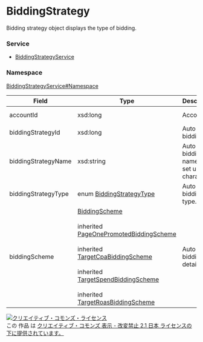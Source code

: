# BiddingStrategy
Bidding strategy object displays the type of bidding.

### Service
+ [BiddingStrategyService](../../services/BiddingStrategyService.md)

### Namespace
[BiddingStrategyService#Namespace](../../services/BiddingStrategyService.md#namespace)

| Field | Type | Description | ADD | SET | REMOVE | 
|---|---|---|---|---|---|
| accountId| xsd:long| Account ID.| Req| Req<br>(notupdatable)| Req<br>(notupdatable) |
| biddingStrategyId| xsd:long| Auto bidding ID.| - | Req<br>(notupdatable)| Req<br>(notupdatable) |
| biddingStrategyName| xsd:string| Auto bidding name(Can set up to 50 characters).| Req| Opt<br>(updatable)| - |
| biddingStrategyType| enum <a href="BiddingStrategyType.md">BiddingStrategyType</a>| Auto bidding type.| - | - | - |
| biddingScheme| <a href="BiddingScheme.md">BiddingScheme</a><br><br> inherited <a href="PageOnePromotedBiddingScheme.md">PageOnePromotedBiddingScheme </a><br><br> inherited <a href="TargetCpaBiddingScheme.md">TargetCpaBiddingScheme</a><br><br> inherited <a href="TargetSpendBiddingScheme.md">TargetSpendBiddingScheme</a><br><br> inherited <a href="TargetRoasBiddingScheme.md">TargetRoasBiddingScheme</a>| Auto bidding details.| Req| Opt<br>(updatable)| - |

<a rel="license" href="http://creativecommons.org/licenses/by-nd/2.1/jp/"><img alt="クリエイティブ・コモンズ・ライセンス" style="border-width:0" src="https://i.creativecommons.org/l/by-nd/2.1/jp/88x31.png" /></a><br />この 作品 は <a rel="license" href="http://creativecommons.org/licenses/by-nd/2.1/jp/">クリエイティブ・コモンズ 表示 - 改変禁止 2.1 日本 ライセンスの下に提供されています。</a>
